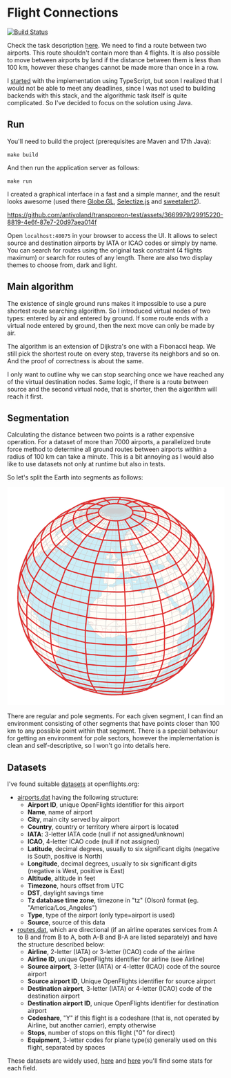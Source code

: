 # Flight Connections

[![Build Status](https://github.com/antivoland/transporeon-test/workflows/build/badge.svg)](https://github.com/antivoland/transporeon-test/actions/workflows/build.yml)

Check the task description [here](TASK.md). We need to find a route between two airports. This route shouldn't contain more than 4 flights. It is also possible to move between airports by land if the distance between them is less than 100 km, however these changes cannot be made more than once in a row.

I [started](https://github.com/antivoland/transporeon-test/tree/typescript) with the implementation using TypeScript, but soon I realized that I would not be able to meet any deadlines, since I was not used to building backends with this stack, and the algorithmic task itself is quite complicated. So I've decided to focus on the solution using Java.

## Run

You'll need to build the project (prerequisites are Maven and 17th Java):

```shell
make build
```

And then run the application server as follows:

```shell
make run
```

I created a graphical interface in a fast and a simple manner, and the result looks awesome (used there [Globe.GL](https://github.com/vasturiano/globe.gl), [Selectize.js](https://github.com/selectize/selectize.js) and [sweetalert2](https://github.com/sweetalert2/sweetalert2)).

https://github.com/antivoland/transporeon-test/assets/3669979/29915220-8819-4e6f-87e7-20d97aea014f

Open `localhost:40075` in your browser to access the UI. It allows to select source and destination airports by IATA or ICAO codes or simply by name. You can search for routes using the original task constraint (4 flights maximum) or search for routes of any length. There are also two display themes to choose from, dark and light.

## Main algorithm

The existence of single ground runs makes it impossible to use a pure shortest route searching algorithm. So I introduced virtual nodes of two types: entered by air and entered by ground. If some route ends with a virtual node entered by ground, then the next move can only be made by air.

The algorithm is an extension of Dijkstra's one with a Fibonacci heap. We still pick the shortest route on every step, traverse its neighbors and so on. And the proof of correctness is about the same.

I only want to outline why we can stop searching once we have reached any of the virtual destination nodes. Same logic, if there is a route between source and the second virtual node, that is shorter, then the algorithm will reach it first.

## Segmentation

Calculating the distance between two points is a rather expensive operation. For a dataset of more than 7000 airports, a parallelized brute force method to determine all ground routes between airports within a radius of 100 km can take a minute. This is a bit annoying as I would also like to use datasets not only at runtime but also in tests.

So let's split the Earth into segments as follows:

![Sectors](sectors.png)

There are regular and pole segments. For each given segment, I can find an environment consisting of other segments that have points closer than 100 km to any possible point within that segment. There is a special behaviour for getting an environment for pole sectors, however the implementation is clean and self-descriptive, so I won't go into details here.

## Datasets

I've found suitable [datasets](https://openflights.org/data.html) at openflights.org:
* [airports.dat](src/main/resources/data/airports.dat) having the following structure:
  * **Airport ID**, unique OpenFlights identifier for this airport
  * **Name**, name of airport
  * **City**, main city served by airport
  * **Country**, country or territory where airport is located
  * **IATA**: 3-letter IATA code (null if not assigned/unknown)
  * **ICAO**, 4-letter ICAO code (null if not assigned)
  * **Latitude**, decimal degrees, usually to six significant digits (negative is South, positive is North)
  * **Longitude**, decimal degrees, usually to six significant digits (negative is West, positive is East)
  * **Altitude**, altitude in feet
  * **Timezone**, hours offset from UTC
  * **DST**, daylight savings time
  * **Tz database time zone**, timezone in "tz" (Olson) format (eg. "America/Los_Angeles")
  * **Type**, type of the airport (only type=airport is used)
  * **Source**,	source of this data
* [routes.dat](src/main/resources/data/routes.dat), which are directional (if an airline operates services from A to B and from B to A, both A-B and B-A are listed separately) and have the structure described below:
  * **Airline**, 2-letter (IATA) or 3-letter (ICAO) code of the airline
  * **Airline ID**, unique OpenFlights identifier for airline (see Airline)
  * **Source airport**, 3-letter (IATA) or 4-letter (ICAO) code of the source airport
  * **Source airport ID**, Unique OpenFlights identifier for source airport
  * **Destination airport**, 3-letter (IATA) or 4-letter (ICAO) code of the destination airport
  * **Destination airport ID**, unique OpenFlights identifier for destination airport
  * **Codeshare**, "Y" if this flight is a codeshare (that is, not operated by Airline, but another carrier), empty otherwise
  * **Stops**, number of stops on this flight ("0" for direct)
  * **Equipment**, 3-letter codes for plane type(s) generally used on this flight, separated by spaces

These datasets are widely used, [here](https://www.kaggle.com/datasets/elmoallistair/airlines-airport-and-routes?select=airports.csv) and [here](https://www.kaggle.com/datasets/elmoallistair/airlines-airport-and-routes?select=routes.csv) you'll find some stats for each field.